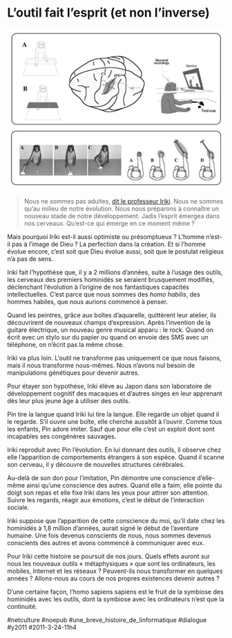# L’outil fait l’esprit (et non l’inverse)

![](_i/egotunnel041.webp)


> Nous ne sommes pas adultes, [dit le professeur Iriki](http://www.newscientist.com/article/mg20026772.100-tools-maketh-the-monkey.html). Nous ne sommes qu’au milieu de notre évolution. Nous nous préparons à connaître un nouveau stade de notre développement. Jadis l’esprit émergea dans nos cerveaux. Qu’est-ce qui émerge en ce moment même ?

Mais pourquoi Iriki est-il aussi optimiste ou présomptueux ? L’homme n’est-il pas à l’image de Dieu ? La perfection dans la création. Et si l’homme évolue encore, c’est soit que Dieu évolue aussi, soit que le postulat religieux n’a pas de sens.

Iriki fait l’hypothèse que, il y a 2 millions d’années, suite à l’usage des outils, les cerveaux des premiers hominidés se seraient brusquement modifiés, déclenchant l’évolution à l’origine de nos fantastiques capacités intellectuelles. C’est parce que nous sommes des *homo habilis*, des hommes habiles, que nous aurions commencé à penser.

Quand les peintres, grâce aux boîtes d’aquarelle, quittèrent leur atelier, ils découvrirent de nouveaux champs d’expression. Après l’invention de la guitare électrique, un nouveau genre musical apparu : le rock. Quand on écrit avec un stylo sur du papier ou quand on envoie des SMS avec un téléphone, on n’écrit pas la même chose.

Iriki va plus loin. L’outil ne transforme pas uniquement ce que nous faisons, mais il nous transforme nous-mêmes. Nous n’avons nul besoin de manipulations génétiques pour devenir autres.

Pour étayer son hypothèse, Iriki élève au Japon dans son laboratoire de développement cognitif des macaques et d’autres singes en leur apprenant dès leur plus jeune âge à utiliser des outils.

Pin tire la langue quand Iriki lui tire la langue. Elle regarde un objet quand il le regarde. S’il ouvre une boîte, elle cherche aussitôt à l’ouvrir. Comme tous les enfants, Pin adore imiter. Sauf que pour elle c’est un exploit dont sont incapables ses congénères sauvages.

Iriki reproduit avec Pin l’évolution. En lui donnant des outils, il observe chez elle l’apparition de comportements étrangers à son espèce. Quand il scanne son cerveau, il y découvre de nouvelles structures cérébrales.

Au-delà de son don pour l’imitation, Pin démontre une conscience d’elle-même ainsi qu’une conscience des autres. Quand elle a faim, elle pointe du doigt son repas et elle fixe Iriki dans les yeux pour attirer son attention. Suivre les regards, réagir aux émotions, c’est le début de l’interaction sociale.

Iriki suppose que l’apparition de cette conscience du moi, qu’il date chez les hominidés à 1,8 million d’années, aurait signé le début de l’aventure humaine. Une fois devenus conscients de nous, nous sommes devenus conscients des autres et avons commencé à communiquer avec eux.

Pour Iriki cette histoire se poursuit de nos jours. Quels effets auront sur nous les nouveaux outils « métaphysiques » que sont les ordinateurs, les mobiles, Internet et les réseaux ? Peuvent-ils nous transformer en quelques années ? Allons-nous au cours de nos propres existences devenir autres ?

D’une certaine façon, l’homo sapiens sapiens est le fruit de la symbiose des hominidés avec les outils, dont la symbiose avec les ordinateurs n’est que la continuité.

#netculture #noepub #une_breve_histoire_de_linformatique #dialogue #y2011 #2011-3-24-11h4
